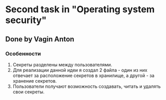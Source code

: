# Second task in "Operating system security"
## Done by Vagin Anton

### Особенности
1. Секреты разделены между пользователями.
2. Для реализации данной идеи я создал 2 файла - один из них отвечает за расположение секретов в хранилище, а другой - за хранение секретов.
3. Пользователи получают возможность создавать, читать и удалять свои секреты.